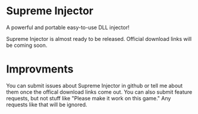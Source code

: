 # Supreme Injector
A powerful and portable easy-to-use DLL injector!

Supreme Injector is almost ready to be released. Official download links will be coming soon.

# Improvments
You can submit issues about Supreme Injector in github or tell me about them once the offical download links come out.
You can also submit feature requests, but not stuff like "Please make it work on this game." Any requests like that will be ignored.
